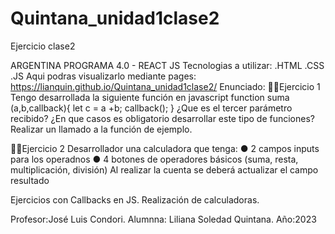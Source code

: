 # Quintana_unidad1clase2

Ejercicio clase2

ARGENTINA PROGRAMA 4.0 - REACT JS Tecnologias a utilizar: .HTML .CSS .JS 
Aqui podras visualizarlo mediante pages:
https://lianquin.github.io/Quintana_unidad1clase2/
Enunciado:
☝🏾Ejercicio 1
Tengo desarrollada la siguiente función en javascript
function suma (a,b,callback){
let c = a +b;
callback();
}
¿Que es el tercer parámetro recibido?
¿En que casos es obligatorio desarrollar este tipo de funciones?
Realizar un llamado a la función de ejemplo.

✌🏾Ejercicio 2
Desarrollador una calculadora que tenga:
● 2 campos inputs para los operadnos
● 4 botones de operadores básicos (suma, resta, multiplicación, división)
Al realizar la cuenta se deberá actualizar el campo resultado

Ejercicios con Callbacks en JS.
Realización de calculadoras.



Profesor:José Luis Condori.
Alumnna: Liliana Soledad Quintana.
Año:2023
